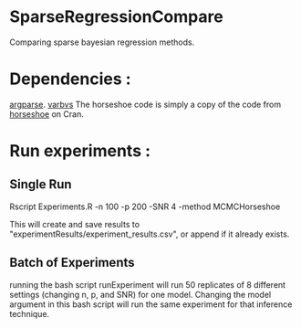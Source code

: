 # SparseRegressionCompare
Comparing sparse bayesian regression methods. 

# Dependencies : 
[argparse](https://cran.r-project.org/web/packages/argparse/readme/README.html).
[varbvs](https://cran.r-project.org/web/packages/varbvs/index.html)
The horseshoe code is simply a copy of the code from [horseshoe](https://cran.r-project.org/web/packages/horseshoe/index.html) on Cran. 

# Run experiments : 
## Single Run
Rscript Experiments.R -n 100 -p 200 -SNR 4 -method MCMCHorseshoe


This will create and save results to "experimentResults/experiment_results.csv", or append if it already exists. 

## Batch of Experiments
running the bash script runExperiment will run 50 replicates of 8 different settings (changing n, p, and SNR) for one model. Changing the model argument in this bash script will run the same experiment for that inference technique. 
